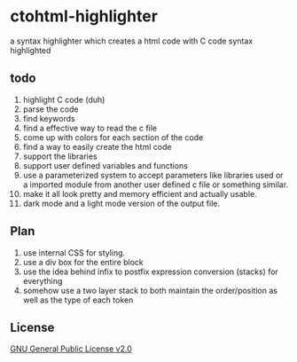 # ctohtml-highlighter
a syntax highlighter which creates a html code with C code syntax highlighted


## todo
1. highlight C code (duh)
2. parse the code
3. find keywords
4. find a effective way to read the c file
5. come up with colors for each section of the code
6. find a way to easily create the html code
7. support the libraries
8. support user defined variables and functions
9. use a parameterized system to accept parameters like libraries used or a imported module from another user defined c file or something similar.
10. make it all look pretty and memory efficient and actually usable.
11. dark mode and a light mode version of the output file.

## Plan
1. use internal CSS for styling.
2. use a div box for the entire block
3. use the idea behind infix to postfix expression conversion (stacks) for everything
4. somehow use a two layer stack to both maintain the order/position as well as the type of each token  

## License

[GNU General Public License v2.0](https://choosealicense.com/licenses/gpl-2.0/)
